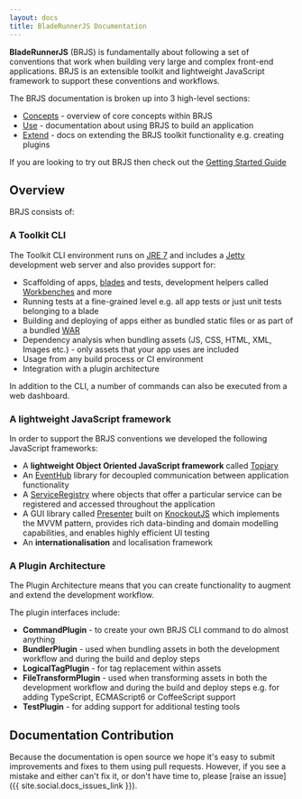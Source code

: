 ```yaml
---
layout: docs
title: BladeRunnerJS Documentation
---
```


**BladeRunnerJS** (BRJS) is fundamentally about following a set of conventions that work when building very large and complex front-end applications. BRJS is an extensible toolkit and lightweight JavaScript framework to support these conventions and workflows.

The BRJS documentation is broken up into 3 high-level sections:

* [Concepts](/docs/concepts/) - overview of core concepts within BRJS
* [Use](/docs/use/) - documentation about using BRJS to build an application
* [Extend](/docs/extend) - docs on extending the BRJS toolkit functionality e.g. creating plugins

If you are looking to try out BRJS then check out the <a href="/docs/use/getting_started" class="btn btn-success">Getting Started Guide</a>

## Overview

BRJS consists of:

### A Toolkit CLI

The Toolkit CLI environment runs on [JRE 7][jre7] and includes a [Jetty][jetty] development web server and also provides support for:

* Scaffolding of apps, [blades](/docs/concepts/blades) and tests, development helpers called [Workbenches](/docs/concepts/workbenches) and more
* Running tests at a fine-grained level e.g. all app tests or just unit tests belonging to a blade
* Building and deploying of apps either as bundled static files or as part of a bundled [WAR][war_file]
* Dependency analysis when bundling assets (JS, CSS, HTML, XML, Images etc.) - only assets that your app uses are included
* Usage from any build process or CI environment
* Integration with a plugin architecture

[war_file]:http://en.wikipedia.org/wiki/WAR_file_format_(Sun)
[jre7]:http://www.oracle.com/technetwork/java/javase/downloads/java-se-jre-7-download-432155.html
[jetty]:http://www.eclipse.org/jetty/

In addition to the CLI, a number of commands can also be executed from a web dashboard.

### A lightweight JavaScript framework

In order to support the BRJS conventions we developed the following JavaScript frameworks:

* A **lightweight Object Oriented JavaScript framework** called [Topiary](https://github.com/BladeRunnerJS/topiary)
* An [EventHub](/docs/concepts/event_hub/) library for decoupled communication between application functionality
* A [ServiceRegistry](/docs/concepts/ServiceRegistry) where objects that offer a particular service can be registered and accessed throughout the application
* A GUI library called [Presenter](/docs/concepts/presenter) built on [KnockoutJS](http://knockoutjs.com/) which implements the MVVM pattern, provides rich data-binding and domain modelling capabilities, and enables highly efficient UI testing
* An **internationalisation** and localisation framework

### A Plugin Architecture

The Plugin Architecture means that you can create functionality to augment and extend the development workflow.

The plugin interfaces include:

* **CommandPlugin** - to create your own BRJS CLI command to do almost anything
* **BundlerPlugin** - used when bundling assets in both the development workflow and during the build and deploy steps
* **LogicalTagPlugin** - for tag replacement within assets
* **FileTransformPlugin** - used when transforming assets in both the development workflow and during the build and deploy steps e.g. for adding TypeScript, ECMAScript6 or CoffeeScript support
* **TestPlugin** - for adding support for additional testing tools

## Documentation Contribution

Because the documentation is open source we hope it's easy to submit improvements and fixes to them using pull requests. However, if you see a mistake and either can't fix it, or don't have time to, please [raise an issue]({{ site.social.docs_issues_link }}).